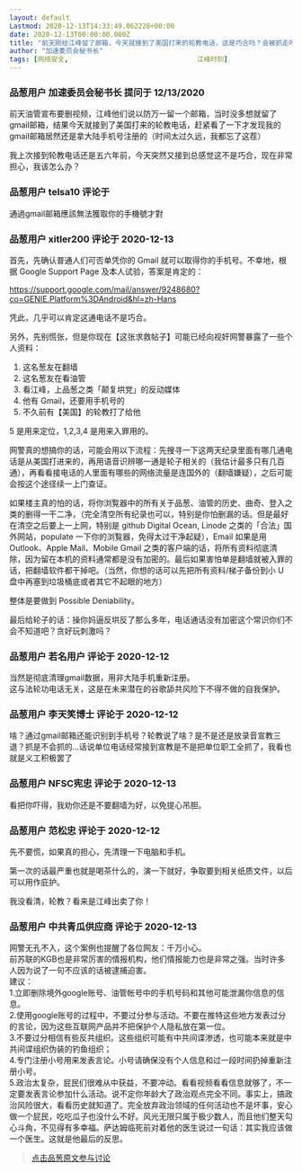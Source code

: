 ```yaml
---
layout: default
Lastmod: 2020-12-13T14:33:49.062228+00:00
date: 2020-12-13T00:00:00.000Z
title: "前天刚给江峰留了邮箱，今天就接到了美国打来的轮教电话，这是巧合吗？会被抓走吗？我现在该怎么办？"
author: "加速委员会秘书长"
tags: [网络安全,								江峰时刻]
---
```



### 品葱用户 **加速委员会秘书长** 提问于 12/13/2020
    
前天油管宣布要删视频，江峰他们说以防万一留一个邮箱，当时没多想就留了gmail邮箱，结果今天就接到了美国打来的轮教电话，赶紧看了一下才发现我的gmail邮箱居然还是拿大陆手机号注册的（时间太过久远，我都忘了这茬）  
  
我上次接到轮教电话还是五六年前，今天突然又接到总感觉这不是巧合，现在非常担心，我该怎么办？
    
                

### 品葱用户 **telsa10** 评论于 
        
通過gmail邮箱應該無法獲取你的手機號才對
        
                

### 品葱用户 **xitler200** 评论于 2020-12-13
        
首先，先确认普通人们可否单凭你的 Gmail 就可以取得你的手机号。不幸地，根据 Google Support Page 及本人试验，答案是肯定的：  
  
https://support.google.com/mail/answer/9248680?co=GENIE.Platform%3DAndroid&hl=zh-Hans  
  
凭此，几乎可以肯定这通电话不是巧合。  
  
另外，先别慌张，但是你现在【这张求救帖子】可能已经向视奸网警暴露了一些个人资料：  
  

1.  这名葱友在翻墙
2.  这名葱友在看油管
3.  看江峰，上品葱之类「颠复垬党」的反动媒体
4.  他有 Gmail，还要用手机号的
5.  不久前有【美国】的轮教打了给他

  
5 是用来定位，1,2,3,4 是用来入罪用的。  
  
网警真的想搞你的话，可能会用以下流程：先搜寻一下这两天纪录里面有哪几通电话是从美国打进来的，再用语音识辨哪一通是轮子相关的（我估计最多只有几百通），再看看接电话的人里面有哪些的网络流量是连国外的（翻墙嫌疑），之后可能会按这个途径续一上门查证。  
  
如果楼主真的怕的话，将你浏覧器中的所有关于品葱、油管的历史、曲奇、登入之类的删得一干二净，（完全清空所有纪录也可以，特别是你怕删漏的话。但是最好在清空之后要上一上网，特别是 github Digital Ocean, Linode 之类的「合法」国外网站，populate 一下你的浏覧器，免得太过干净起疑），Email 如果是用 Outlook、Apple Mail、Mobile Gmail 之类的客户端的话，将所有资料彻底清除，因为留在本机的资料通常都是没有加密的。最后如果害怕单是翻墙就被入罪的话，把翻墙软件都干掉吧。（当然，你想的话可以先把所有资料/梯子备份到小 U 盘中再塞到垃圾桶底或者其它不起眼的地方）  
  
整体是要做到 Possible Deniability。  
  
最后给轮子的话：操你妈逼反垬反了那么多年，电话通话没有加密这个常识你们不会不知道吧？贪好玩刺激吗？
        
                

### 品葱用户 **若名用户** 评论于 2020-12-12
        
当然是彻底清理gmail数据，用非大陆手机重新注册。  
这与法轮功电话无关，这是在未来潜在的谷歌舔共风险下不得不做的自我保护。
        
                

### 品葱用户 **李天笑博士** 评论于 2020-12-12
        
啥？通过gmail邮箱还能识别到手机号？轮教说了啥？是不是还是放录音宣教三退？抓是不会抓的…话说单位电话经常接到宣教是不是把单位职工全抓了，我看也就是义工积极罢了
        
                

### 品葱用户 **NFSC宪忠** 评论于 2020-12-13
        
看把你吓得，我劝你还是不要翻墙为好，以免提心吊胆。
        
                

### 品葱用户 **范松忠** 评论于 2020-12-12
        
先不要慌，如果真的担心，先清理一下电脑和手机。  
  
第一次的话最严重也就是喝茶什么的，演一下就好，争取要到相关纸质文件，以后可以用作庇护。  
  
我没看清，轮教？看来是江峰出卖了你！
        
                

### 品葱用户 **中共青瓜供应商** 评论于 2020-12-13
        
网警无孔不入，这个案例也提醒了各位网友：千万小心。  
前苏联的KGB也是非常厉害的情报机构，他们情报能力也是非常之强。当时许多人因为说了一句不应该的话被逮捕迫害。  
建议：  
1.立即删除境外google账号、油管帐号中的手机号码和其他可能泄漏你信息的信息。  
2.使用google账号的过程中，不要过分参与活动。不要在推特这些地方发表过分的言论，因为这些互联网产品并不把保护个人隐私放在第一位。  
3.不要过分相信有些反共组织。这些组织可能有中共间谍渗透，也可能本来就是中共间谍组织伪装的钓鱼组织；  
4.专门注册小号用来发表言论。小号请确保没有个人信息和过一段时间扔掉重新注册小号。  
5.政治太复杂，屁民们很难从中获益，不要冲动。看看视频看看信息就够了，不一定要发表言论参加什么活动。说不定你年龄大了政治观点完全不同。事实上，搞政治风险很大，看看历史就知道了。完全放弃政治领域的任何活动也不是坏事，安心做一个屁民，吃吃瓜子也没什么不好。风光无限只属于极少数人，而且他们整天勾心斗角，不见得有多幸福。萨达姆临死前对着他的医生说过一句话：其实我应该做一个医生。这就是他最后的反思。
        
                





> [点击品葱原文参与讨论](https://pincong.rocks/question/34513)

